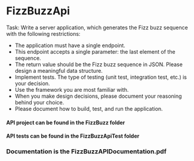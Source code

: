 # FizzBuzzApi

Task: Write a server application, which generates the Fizz buzz sequence with the following restrictions:
- The application must have a single endpoint.
- This endpoint accepts a single parameter: the last element of the sequence.
- The return value should be the Fizz buzz sequence in JSON. Please design a meaningful data
structure.
- Implement tests. The type of testing (unit test, integration test, etc.) is your decision.
- Use the framework you are most familiar with.
- When you make design decisions, please document your reasoning behind your choice.
- Please document how to build, test, and run the application.

#### API project can be found in the FizzBuzz folder
#### API tests can be found in the FizzBuzzApiTest folder

### Documentation is the FizzBuzzAPIDocumentation.pdf
